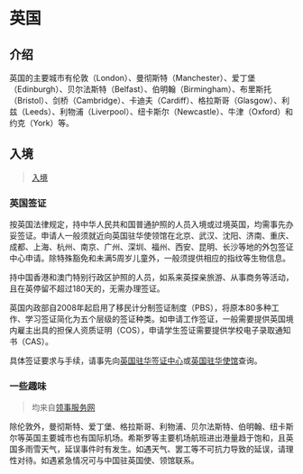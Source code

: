 # 英国

## 介绍

英国的主要城市有伦敦（London）、曼彻斯特（Manchester）、爱丁堡（Edinburgh）、贝尔法斯特（Belfast）、伯明翰（Birmingham）、布里斯托（Bristol）、剑桥（Cambridge）、卡迪夫（Cardiff）、格拉斯哥（Glasgow）、利兹（Leeds）、利物浦（Liverpool）、纽卡斯尔（Newcastle）、牛津（Oxford）和约克（York）等。

## 入境

> [入境](http://cs.mfa.gov.cn/zggmcg/ljmdd/oz_652287/yg_655203/rjjl_655213/)

### 英国签证

按英国法律规定，持中华人民共和国普通护照的人员入境或过境英国，均需事先办妥签证。申请人一般须就近向英国驻华使领馆在北京、武汉、沈阳、济南、重庆、成都、上海、杭州、南京、广州、深圳、福州、西安、昆明、长沙等地的外包签证中心申请。除特殊豁免和未满5周岁儿童外，一般须提供相应的指纹等生物信息。

持中国香港和澳门特别行政区护照的人员，如系来英探亲旅游、从事商务等活动，且在英停留不超过180天的，无需办理签证。

英国内政部自2008年起启用了移民计分制签证制度（PBS），将原本80多种工作、学习签证简化为五个层级的签证种类。如申请工作签证，一般需要提供英国境内雇主出具的担保人资质证明（COS），申请学生签证需要提供学校电子录取通知书（CAS）。

具体签证要求与手续，请事先向[英国驻华签证中心](https://visa.vfsglobal.com/chn/zh/gbr/attend-centre)或[英国驻华使馆](https://www.gov.uk/world/china)查询。

### 一些趣味

> 均来自[领事服务网](http://cs.mfa.gov.cn/zggmcg/ljmdd/oz_652287/yg_655203/jtcx_655231/)

除伦敦外，曼彻斯特、爱丁堡、格拉斯哥、利物浦、贝尔法斯特、伯明翰、纽卡斯尔等英国主要城市也有国际机场。希斯罗等主要机场航班进出港量趋于饱和，且英国多雨雪天气，延误事件时有发生。如遇天气、罢工等不可抗力导致的延误，请理性对待。如遇紧急情况可与中国驻英国使、领馆联系。
